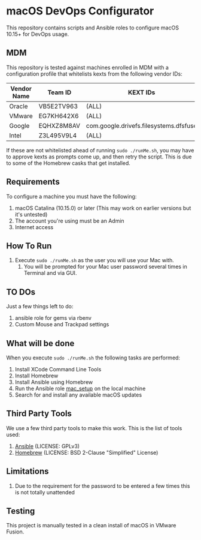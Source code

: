 macOS DevOps Configurator
=========================
This repository contains scripts and Ansible roles to configure macOS 10.15+ for DevOps usage.  

MDM
---
This repository is tested against machines enrolled in MDM with a configuration profile that whitelists kexts from the
following vendor IDs:

| Vendor Name  | Team ID         | KEXT IDs                               |
|--------------|-----------------|----------------------------------------|
| Oracle       | VB5E2TV963      | (ALL)                                  |
| VMware       | EG7KH642X6      | (ALL)                                  |
| Google       | EQHXZ8M8AV      | com.google.drivefs.filesystems.dfsfuse |
| Intel        | Z3L495V9L4      | (ALL)                                  |

If these are not whitelisted ahead of running `sudo ./runMe.sh`, you may have to approve kexts as prompts come up,
and then retry the script. This is due to some of the Homebrew casks that get installed.

Requirements
------------
To configure a machine you must have the following:

1. macOS Catalina (10.15.0) or later (This may work on earlier versions but it's untested)
2. The account you're using must be an Admin
3. Internet access

How To Run
----------
1. Execute `sudo ./runMe.sh` as the user you will use your Mac with.
    1. You will be prompted for your Mac user password several times in Terminal and via GUI.

TO DOs
------
Just a few things left to do:

1. ansible role for gems via rbenv
2. Custom Mouse and Trackpad settings

What will be done
-----------------
When you execute `sudo ./runMe.sh` the following tasks are performed:

1. Install XCode Command Line Tools
2. Install Homebrew
3. Install Ansible using Homebrew
4. Run the Ansible role [mac_setup](https://galaxy.ansible.com/ahrenstein/mac_setup) on the local machine
5. Search for and install any available macOS updates

Third Party Tools
-----------------
We use a few third party tools to make this work. This is the list of tools used:

1. [Ansible](http://www.ansible.com/) (LICENSE: GPLv3)
2. [Homebrew](https://brew.sh/) (LICENSE: BSD 2-Clause "Simplified" License)

Limitations
------------

1. Due to the requirement for the password to be entered a few times this is not totally unattended

Testing
-------
This project is manually tested in a clean install of macOS in VMware Fusion.  
